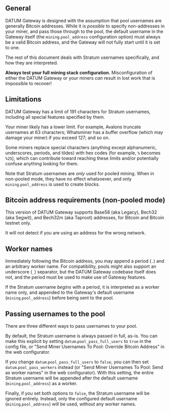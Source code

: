 ## General

DATUM Gateway is designed with the assumption that pool usernames are generally Bitcoin addresses.
While it is *possible* to specify non-addresses in your miner, and pass those through to the pool, the default username in the Gateway itself (the `mining`.`pool_address` configuration option) must always be a valid Bitcoin address, and the Gateway will not fully start until it is set to one.

The rest of this document deals with Stratum usernames specifically, and how they are interpreted.

**Always test your full mining stack configuration.**
Misconfiguration of either the DATUM Gateway or your miners *can* result in lost work that is impossible to recover!

## Limitations

DATUM Gateway has a limit of 191 characters for Stratum usernames, including all special features specified by them.

Your miner likely has a lower limit.
For example,
Avalons truncate usernames at 63 characters;
Whatsminer has a buffer overflow (which may damage your miner) if you exceed 127;
and so on.

Some miners replace special characters (anything except alphanumeric, underscores, periods, and tildes) with hex codes (for example, `%` becomes `%25`), which can contribute toward reaching these limits and/or potentially confuse anything looking for them.

Note that Stratum usernames are *only* used for pooled mining.
When in non-pooled mode, they have no effect whatsoever, and only `mining`.`pool_address` is used to create blocks.

## Bitcoin address requirements (non-pooled mode)

This version of DATUM Gateway supports Base58 (aka Legacy), Bech32 (aka Segwit), and Bech32m (aka Taproot) addresses, for Bitcoin and Bitcoin testnet only.

It will not detect if you are using an address for the wrong network.

## Worker names

Immediately following the Bitcoin address, you may append a period (`.`) and an arbitrary worker name.
For compatibility, pools might also support an underscore (`_`) separator, but the DATUM Gateway codebase itself does not, and the period must be used to make use of Gateway features.

If the Stratum username *begins* with a period, it is interpreted as a worker name only, and appended to the Gateway's default username (`mining`.`pool_address`) before being sent to the pool.

## Passing usernames to the pool

There are three different ways to pass usernames to your pool.

By default, the Stratum username is always passed in full, as-is.
You can make this explicit by setting `datum`.`pool_pass_full_users` to `true` in the config file, or "Send Miner Usernames To Pool: Override Bitcoin Address" in the web configurator.

If you change `datum`.`pool_pass_full_users` to `false`, you can then set `datum`.`pool_pass_workers` instead (or "Send Miner Usernames To Pool: Send as worker names" in the web configurator).
With this setting, the entire Stratum username will be appended after the default username (`mining`.`pool_address`) as a worker.

Finally, if you set both options to `false`, the Stratum username will be ignored entirely.
Instead, only the configured default username (`mining`.`pool_address`) will be used, without any worker names.

